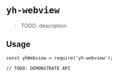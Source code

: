 # `yh-webview`

> TODO: description

## Usage

```
const yhWebview = require('yh-webview');

// TODO: DEMONSTRATE API
```
